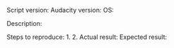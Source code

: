 Script version:
Audacity version:
OS:

Description:

Steps to reproduce:
1.
2.
Actual result:
Expected result:
